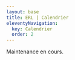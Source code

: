 ```yaml
---
layout: base
title: ERL | Calendrier
eleventyNavigation:
  key: Calendrier
  order: 2
---
```

<div class="flex py-4 px-6 mb-4 text-lg text-blue-400 bg-gray-900 rounded-lg" role="alert">
    Maintenance en cours.
</div>
<!-- {%- include "partials/events.njk" -%} -->
